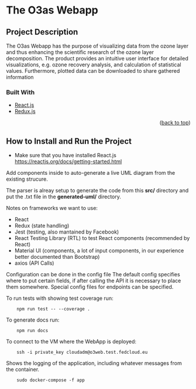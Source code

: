 # The O3as Webapp

## Project Description

The O3as Webapp has the purpose of visualizing data from the ozone layer
and thus enhancing the scientific research of the ozone layer decomposition.
The product provides an intuitive user interface for detailed visualizations,
e.g. ozone recovery analysis, and calculation of statistical values. Furthermore,
plotted data can be downloaded to share gathered information

### Built With

* [React.js](https://reactjs.org/)
* [Redux.js](https://redux.js.org/)

<p align="right">(<a href="#top">back to top</a>)</p>

## How to Install and Run the Project

* Make sure that you have installed React.js https://reactjs.org/docs/getting-started.html





Add components inside to auto-generate a live UML diagram from the existing strucure.

The parser is alreay setup to generate the code from this **src/** directory and put the .txt file in the **generated-uml/** directory.

Notes on frameworks we want to use:
- React
- Redux (state handling)
- Jest (testing, also mantained by Facebook)
- React Testing Library (RTL) to test React components (recommended by React)
- Material UI (components, a lot of input components, in our experience better documented than Bootstrap)
- axios (API Calls)

Configuration can be done in the config file
The default config specifies where to put certain fields, if after calling the API it is necessary to place them somewhere.
Special config files for endpoints can be specified.

To run tests with showing test coverage run:
```
    npm run test -- --coverage .
```

To generate docs run:
```
    npm run docs
```

To connect to the VM where the WebApp is deployed:
```
    ssh -i private_key cloudadm@o3web.test.fedcloud.eu
```

Shows the logging of the application, including whatever messages from the container.
```
    sudo docker-compose -f app
```